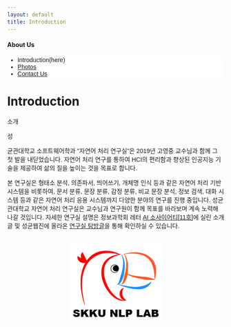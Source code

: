 ```yaml
---
layout: default
title: Introduction
---
```


<style>
@import url(//fonts.googleapis.com/earlyaccess/jejugothic.css);
.jg{font-family: 'Jeju Gothic', sans-serif;}
</style>
 <h4>About Us</h4>
 <div class="linklink jg" style = "background-color:#ffffff;border-radius:0 15px">
          <ul class="posts-list">
            <li>Introduction(here)
            </li>
            <li class="post-link">
                <a class="post-title" href="https://nlplab-skku.github.io/AboutUs/Photos/">Photos</a>
            </li>
            <li class="post-link">
                <a class="post-title" href="https://nlplab-skku.github.io/AboutUs/ContactUs/">Contact Us</a>
            </li>
          </ul>
  </div>



<div class="post">
  <h1 class="pageTitle">Introduction</h1>	
  <p class="meta jg">소개</p>
  <p class="intro jg"><span class="dropcap">성</span>
	<p class="intro jg">균관대학교 소프트웨어학과 "자연어 처리 연구실"은 2019년 고영중 교수님과 함께 그 첫 발을 내딛었습니다. 자연어 처리 연구를 통하여 HCI의 편리함과 향상된 인공지능 기술을 제공하여 삶의 질을 높이는 것을 목표로 합니다. </p>
	<p class="jg">본 연구실은 형태소 분석, 의존파서, 띄어쓰기, 개체명 인식 등과 같은 자연어 처리 기반 시스템을 비롯하여, 문서 분류, 문장 분류, 감정 분류, 비교 문장 분석, 정보 검색, 대화 시스템 등과 같은 자연어 처리 응용 시스템까지 다양한 분야의 연구를 진행 중입니다. 성균관대학교 자연어 처리 연구실은 교수님과 연구원이 함께 목표를 바라보며 계속 노력해 나갈 것입니다. 
자세한 연구실 설명은 정보과학회 레터 <a href="/AboutUs/AIsociety_11.pdf">AI 소사이어티[11호]</a>에 실린 소개 글 및 성균웹진에 올라온 <a href="https://webzine.skku.edu/skkuzine/section/culture03.do?articleNo=100150&article.offset=0&articleLimit=10">연구실 탐방글</a>을 통해 확인하실 수 있습니다.
		<br><br>
		<div style="text-align : center;"><img class = "center" src = "/assets/img/연구실 로고/nlp_logo4.png"/></div>
	</p>
